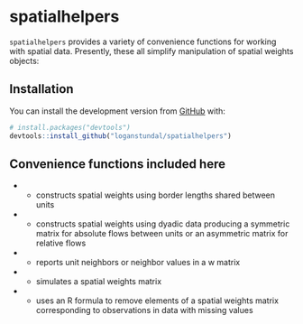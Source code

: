 
<!-- README.md is generated from README.Rmd. Please edit that file -->

# spatialhelpers

<!-- badges: start -->
<!-- badges: end -->

`spatialhelpers` provides a variety of convenience functions for working
with spatial data. Presently, these all simplify manipulation of spatial
weights objects:

## Installation

You can install the development version from
[GitHub](https://github.com/) with:

``` r
# install.packages("devtools")
devtools::install_github("loganstundal/spatialhelpers")
```

## Convenience functions included here

-    - constructs spatial weights using border lengths shared between
    units
-    - constructs spatial weights using dyadic data producing a
    symmetric matrix for absolute flows between units or an asymmetric
    matrix for relative flows
-    - reports unit neighbors or neighbor values in a w matrix
-    - simulates a spatial weights matrix
-    - uses an R formula to remove elements of a spatial weights matrix
    corresponding to observations in data with missing values

